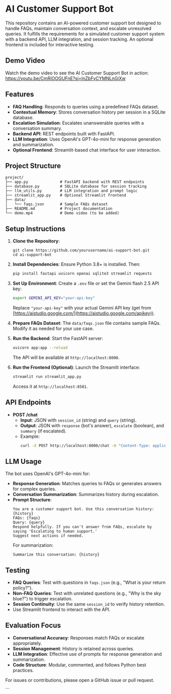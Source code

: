 <xaiArtifact artifact_id="7747d092-9b7f-4e25-9545-1e84fbceec32" artifact_version_id="5e900637-7127-46e5-804d-978815f0783c" title="README.md" contentType="text/markdown">   
   
# AI Customer Support Bot

This repository contains an AI-powered customer support bot designed to handle FAQs, maintain conversation context, and escalate unresolved queries. It fulfills the requirements for a simulated customer support system with a backend API, LLM integration, and session tracking. An optional frontend is included for interactive testing.
## Demo Video
Watch the demo video to see the AI Customer Support Bot in action:  
https://youtu.be/CmRiOOGUFnE?si=lnZbFyCYMNLnGiXw 

## Features
- **FAQ Handling**: Responds to queries using a predefined FAQs dataset.
- **Contextual Memory**: Stores conversation history per session in a SQLite database.
- **Escalation Simulation**: Escalates unanswerable queries with a conversation summary.
- **Backend API**: REST endpoints built with FastAPI.
- **LLM Integration**: Uses OpenAI's GPT-4o-mini for response generation and summarization.
- **Optional Frontend**: Streamlit-based chat interface for user interaction.

## Project Structure
```
project/
├── app.py              # FastAPI backend with REST endpoints
├── database.py         # SQLite database for session tracking
├── llm_utils.py        # LLM integration and prompt logic
├── streamlit_app.py    # Optional Streamlit frontend
├── data/
│   └── faqs.json       # Sample FAQs dataset
├── README.md           # Project documentation
└── demo.mp4            # Demo video (to be added)
```

## Setup Instructions
1. **Clone the Repository**:
   ```bash:disable-run
   git clone https://github.com/yourusername/ai-support-bot.git
   cd ai-support-bot
   ```

2. **Install Dependencies**:
   Ensure Python 3.8+ is installed. Then:
   ```bash
   pip install fastapi uvicorn openai sqlite3 streamlit requests
   ```

3. **Set Up Environment**:
   Create a `.env` file or set the Gemini flash 2.5 API key:
   ```bash
   export GEMINI_API_KEY="your-api-key"
   ```
   Replace `"your-api-key"` with your actual Gemini API key (get from [https://aistudio.google.com/](https://aistudio.google.com/apikey)).

4. **Prepare FAQs Dataset**:
   The `data/faqs.json` file contains sample FAQs. Modify it as needed for your use case.

5. **Run the Backend**:
   Start the FastAPI server:
   ```bash
   uvicorn app:app --reload
   ```
   The API will be available at `http://localhost:8000`.

6. **Run the Frontend (Optional)**:
   Launch the Streamlit interface:
   ```bash
   streamlit run streamlit_app.py
   ```
   Access it at `http://localhost:8501`.

## API Endpoints
- **POST /chat**
  - **Input**: JSON with `session_id` (string) and `query` (string).
  - **Output**: JSON with `response` (bot's answer), `escalate` (boolean), and `summary` (if escalated).
  - Example:
    ```bash
    curl -X POST http://localhost:8000/chat -H "Content-Type: application/json" -d '{"session_id": "user123", "query": "How do I return an item?"}'
    ```

## LLM Usage
The bot uses OpenAI's GPT-4o-mini for:
- **Response Generation**: Matches queries to FAQs or generates answers for complex queries.
- **Conversation Summarization**: Summarizes history during escalation.
- **Prompt Structure**:
  ```plaintext
  You are a customer support bot. Use this conversation history: {history}
  FAQs: {faqs}
  Query: {query}
  Respond helpfully. If you can't answer from FAQs, escalate by saying 'Escalating to human support.'
  Suggest next actions if needed.
  ```
  For summarization:
  ```plaintext
  Summarize this conversation: {history}
  ```

## Testing
- **FAQ Queries**: Test with questions in `faqs.json` (e.g., "What is your return policy?").
- **Non-FAQ Queries**: Test with unrelated questions (e.g., "Why is the sky blue?") to trigger escalation.
- **Session Continuity**: Use the same `session_id` to verify history retention.
- Use Streamlit frontend to interact with the API.


## Evaluation Focus
- **Conversational Accuracy**: Responses match FAQs or escalate appropriately.
- **Session Management**: History is retained across queries.
- **LLM Integration**: Effective use of prompts for response generation and summarization.
- **Code Structure**: Modular, commented, and follows Python best practices.

For issues or contributions, please open a GitHub issue or pull request.

</xaiArtifact>
```
